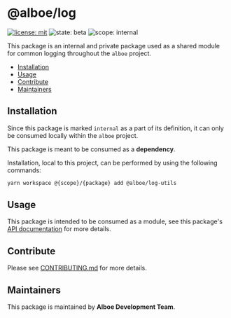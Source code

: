 # @alboe/log

[![license: mit](https://img.shields.io/badge/License-MIT-blueviolet?style=flat-square)](https://github.com/alboe-development/alboe/blob/main/LICENSE)
![state: beta](https://img.shields.io/badge/State\-Beta-blue?style=flat-square)
![scope: internal](https://img.shields.io/badge/Scope-Internal-red?style=flat-square)

This package is an internal and private package used as a shared module for common logging throughout the `alboe` project.

* [Installation](#installation)
* [Usage](#usage)
* [Contribute](#contribute)
* [Maintainers](#maintainers)

## Installation

Since this package is marked `internal` as a part of its definition, it can only be consumed locally within the `alboe` project.

This package is meant to be consumed as a **dependency**.

Installation, local to this project, can be performed by using the following commands:

```bash
yarn workspace @{scope}/{package} add @alboe/log-utils
```

## Usage

This package is intended to be consumed as a module, see this package's [API documentation]() for more details.

## Contribute

Please see [CONTRIBUTING.md](https://github.com/alboe-development/alboe/blob/main/CONTRIBUTING.md) for more details.

## Maintainers

This package is maintained by **Alboe Development Team**.
